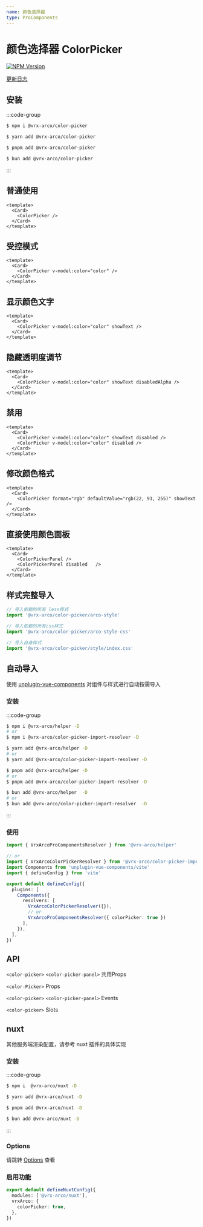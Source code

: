 ```yaml
---
name: 颜色选择器
type: ProComponents
---
```


# 颜色选择器 ColorPicker <Badge type="warning" text="试验性功能，API不稳定" />

[![NPM Version](https://img.shields.io/npm/v/%40vrx-arco%2Fcolor-picker?style=flat-square)](https://www.npmjs.com/package/@vrx-arco/color-picker)

[更新日志](https://gitee.com/vrx-arco/color-picker/blob/main/CHANGELOG.md)

<script lang="ts" setup>
import {ColorPicker,ColorPickerPanel} from '@vrx-arco/color-picker'
import {Card} from '@arco-design/web-vue'
import {ref} from 'vue'
const color = ref('#165DFF')
</script>

## 安装

:::code-group

```bash [npm]
$ npm i @vrx-arco/color-picker
```

```bash [yarn]
$ yarn add @vrx-arco/color-picker
```

```bash [pnpm]
$ pnpm add @vrx-arco/color-picker
```

```bash [bun]
$ bun add @vrx-arco/color-picker
```

:::

## 普通使用

<Card>
 <ColorPicker />
</Card>

```vue
<template>
  <Card>
    <ColorPicker />
  </Card>
</template>
```

## 受控模式

<Card>
 <ColorPicker v-model:color="color" />
</Card>

```vue
<template>
  <Card>
    <ColorPicker v-model:color="color" />
  </Card>
</template>
```

## 显示颜色文字

<Card>
 <ColorPicker v-model:color="color" showText />
</Card>

```vue
<template>
  <Card>
    <ColorPicker v-model:color="color" showText />
  </Card>
</template>
```

## 隐藏透明度调节

<Card>
 <ColorPicker v-model:color="color" showText disabledAlpha />
</Card>

```vue
<template>
  <Card>
    <ColorPicker v-model:color="color" showText disabledAlpha />
  </Card>
</template>
```

## 禁用

<Card>
 <ColorPicker v-model:color="color" showText disabled />
 <div>
  <ColorPicker v-model:color="color" disabled />
 </div>
</Card>

```vue
<template>
  <Card>
    <ColorPicker v-model:color="color" showText disabled />
    <ColorPicker v-model:color="color" disabled />
  </Card>
</template>
```

## 修改颜色格式

<Card>
 <ColorPicker  format="rgb" defaultValue="rgb(22, 93, 255)" showText />
</Card>

```vue
<template>
  <Card>
    <ColorPicker format="rgb" defaultValue="rgb(22, 93, 255)" showText />
  </Card>
</template>
```

## 直接使用颜色面板

<Card bodyStyle="display:flex;">
 <ColorPickerPanel  />
 <ColorPickerPanel disabled style="margin-left:10px;"  />
</Card>

```vue
<template>
  <Card>
    <ColorPickerPanel />
    <ColorPickerPanel disabled   />
  </Card>
</template>
```

## 样式完整导入
```ts
// 导入依赖的所有 less样式
import '@vrx-arco/color-picker/arco-style'

// 导入依赖的所有css样式
import '@vrx-arco/color-picker/arco-style-css'

// 导入自身样式
import '@vrx-arco/color-picker/style/index.css'
```
## 自动导入

使用 [unplugin-vue-components](https://github.com/antfu/unplugin-vue-components) 对组件与样式进行自动按需导入

### 安装

:::code-group

```bash [npm]
$ npm i @vrx-arco/helper -D
# or
$ npm i @vrx-arco/color-picker-import-resolver -D
```

```bash [yarn]
$ yarn add @vrx-arco/helper -D
# or
$ yarn add @vrx-arco/color-picker-import-resolver -D
```

```bash [pnpm]
$ pnpm add @vrx-arco/helper -D
# or
$ pnpm add @vrx-arco/color-picker-import-resolver -D
```

```bash [bun]
$ bun add @vrx-arco/helper  -D
# or
$ bun add @vrx-arco/color-picker-import-resolver  -D
```

:::

### 使用

```ts
import { VrxArcoProComponentsResolver } from '@vrx-arco/helper'

// or
import { VrxArcoColorPickerResolver } from '@vrx-arco/color-picker-import-resolver'
import Components from 'unplugin-vue-components/vite'
import { defineConfig } from 'vite'

export default defineConfig({
  plugins: [
    Components({
      resolvers: [
        VrxArcoColorPickerResolver({}),
        // or
        VrxArcoProComponentsResolver({ colorPicker: true })
      ],
    }),
  ],
})
```

## API

`<color-picker>` `<color-picker-panel>` 共用Props

<ApiTable>
    <ApiTableLine prop="modelValue[v-model]" desc="颜色" type="string" />
    <ApiTableLine prop="defaultValue" desc="默认值" type="string"  default="'#165DFF'" />
    <ApiTableLine prop="format" desc="结果值格式化" type="'rgb' | 'prgb' | 'hex' | 'hex3' | 'hex4' | 'hex6' | 'hex8' | 'name' | 'hsl' | 'hsv'" default="'hex'"  />
     <ApiTableLine prop="disabled" desc="禁用" type="boolean"  default="false" />
     <ApiTableLine prop="disabledAlpha" desc="禁用透明通道" type="boolean"  default="false" />
</ApiTable>

`<color-Picker>` Props

<ApiTable>
    <ApiTableLine prop="triggerProps" desc="弹出框入参" type="TriggerProps" />
    <ApiTableLine prop="showText" desc="显示颜色值" type="boolean" default="false" />
</ApiTable>

`<color-picker>` `<color-picker-panel>` Events

<EventTable>
    <EventTableLine event="change" desc="修改颜色事件" attr="v: string"  />
</EventTable>

`<color-picker>` Slots

<SlotTable>
    <SlotTableLine slot="default" desc="可替换 trigger 触发器" attr="{color:string}"  />
</SlotTable>

## nuxt

其他服务端渲染配置，请参考 nuxt 插件的具体实现

### 安装

:::code-group

```bash [npm]
$ npm i  @vrx-arco/nuxt -D
```

```bash [yarn]
$ yarn add @vrx-arco/nuxt -D
```

```bash [pnpm]
$ pnpm add @vrx-arco/nuxt -D
```

```bash [bun]
$ bun add @vrx-arco/nuxt -D
```

:::

### Options

请跳转 [Options](https://gitee.com/vrx/arco-design-pro/blob/master/packages/nuxt/src/type.ts) 查看

### 启用功能

```ts
export default defineNuxtConfig({
  modules: ['@vrx-arco/nuxt'],
  vrxArco: {
    colorPicker: true,
  },
})
```
